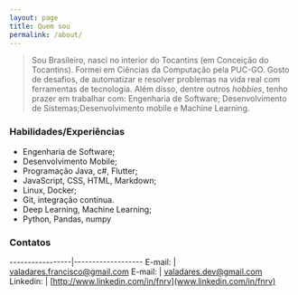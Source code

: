 ```yaml
---
layout: page
title: Quem sou
permalink: /about/
---
```


<!-- ## Quem sou -->
> Sou Brasileiro, nasci no interior do Tocantins (em Conceição do Tocantins). Formei em Ciências da Computação pela PUC-GO. 
Gosto de desafios, de automatizar e resolver problemas na vida real com ferramentas de tecnologia. Além disso, dentre outros *hobbies*, tenho prazer em trabalhar com: Engenharia de Software; Desenvolvimento de Sistemas;Desenvolvimento mobile e Machine Learning.


### Habilidades/Experiências 
- Engenharia de Software;
- Desenvolvimento Mobile;
- Programação Java, c#,  Flutter;
- JavaScript, CSS, HTML, Markdown;
- Linux, Docker;
- Git, integração contínua.
- Deep Learning, Machine Learning;
- Python, Pandas, numpy


### Contatos


-----------------|-------------------
E-mail:          | <valadares.francisco@gmail.com>
E-mail:          | <valadares.dev@gmail.com>
Linkedin:        | [http://www.linkedin.com/in/fnrv](www.linkedin.com/in/fnrv)
 



<!-- 
### _config.yml
> Code block will look like this.
```yml
highlighter-theme: monokai //you can change your syntax color scheme.
date_format: "%Y-%M-%D" //and date format.
```

### Screenshots
#### Page
![alt text](/public/img/screenshot-1.png)
#### Articles
![alt text](/public/img/screenshot-2.png)
#### Page - Mobile
![alt text](/public/img/screenshot-m1.png)
#### Page - Articles
![alt text](/public/img/screenshot-m2.png)

#999627174 -->